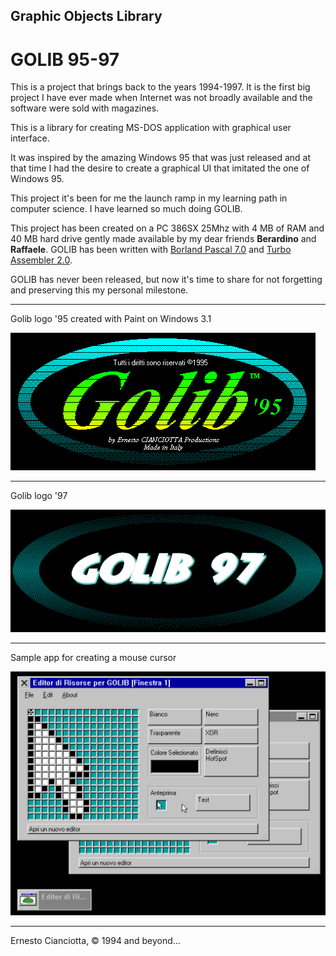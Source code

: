 ## Graphic Objects Library
# GOLIB 95-97

This is a project that brings back to the years 1994-1997. It is the first big project I have ever made when Internet was not broadly available and the software were sold with magazines.

This is a library for creating MS-DOS application with graphical user interface.

It was inspired by the amazing Windows 95 that was just released and at that time I had the desire to create a graphical UI that imitated the one of Windows 95.

This project it's been for me the launch ramp in my learning path in computer science. I have learned so much doing GOLIB.

This project has been created on a PC 386SX 25Mhz with 4 MB of RAM and 40 MB hard drive gently made available by my dear friends **Berardino** and **Raffaele**. GOLIB has been written with [Borland Pascal 7.0](https://winworldpc.com/product/borland-pascal/7x) and [Turbo Assembler 2.0](https://winworldpc.com/product/turbo-assembler/20).

GOLIB has never been released, but now it's time to share for not forgetting and preserving this my personal milestone.

---
Golib logo '95 created with Paint on Windows 3.1

![Golib logo '95 created with Paint on Windows 3.1](https://raw.githubusercontent.com/ernstc/Golib/main/images/GOLIB8TM.png)

---
Golib logo '97

![Golib logo '97](https://raw.githubusercontent.com/ernstc/Golib/main/images/Golib97.png)

---
Sample app for creating a mouse cursor

![Resource Editor](https://raw.githubusercontent.com/ernstc/Golib/main/images/screen1.png)

---
Ernesto Cianciotta, © 1994 and beyond...
